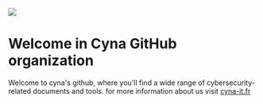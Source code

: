 ![](https://static.wixstatic.com/media/d9da11_f0ddbd894a0c4eeba7b96fdf02a011e9~mv2.png/v1/fill/w_171,h_49,al_c,q_85,usm_0.66_1.00_0.01,enc_auto/Logo%20Cyna%20Purple%20and%20white.png)

# Welcome in Cyna GitHub organization 

Welcome to cyna's github, where you'll find a wide range of cybersecurity-related documents and tools.
for more information about us visit [cyna-it.fr](https://www.cyna-it.fr/)

<!--
**cybersecurity-cyna/cybersecurity-cyna** is a ✨ _special_ ✨ repository because its `README.md` (this file) appears on your GitHub profile.

Here are some ideas to get you started:

- 🔭 I’m currently working on ...
- 🌱 I’m currently learning ...
- 👯 I’m looking to collaborate on ...
- 🤔 I’m looking for help with ...
- 💬 Ask me about ...
- 📫 How to reach me: ...
- 😄 Pronouns: ...
- ⚡ Fun fact: ...
-->
